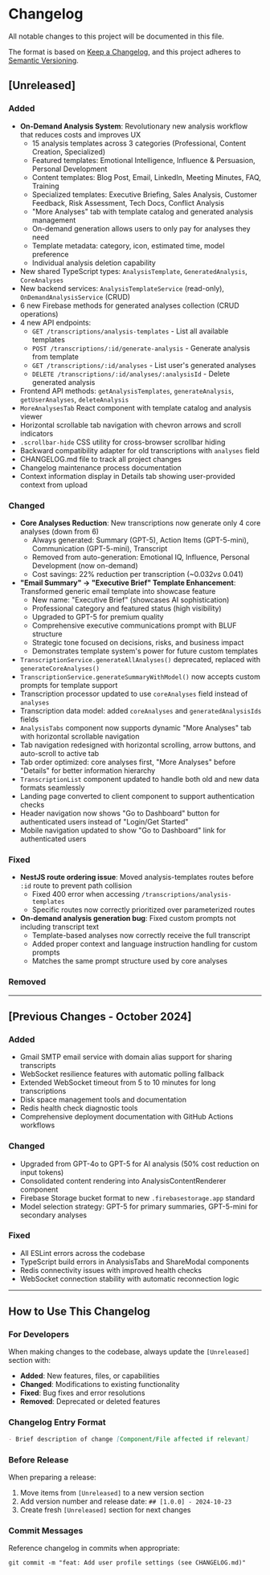 # Changelog

All notable changes to this project will be documented in this file.

The format is based on [Keep a Changelog](https://keepachangelog.com/en/1.0.0/),
and this project adheres to [Semantic Versioning](https://semver.org/spec/v2.0.0.html).

## [Unreleased]

### Added
- **On-Demand Analysis System**: Revolutionary new analysis workflow that reduces costs and improves UX
  - 15 analysis templates across 3 categories (Professional, Content Creation, Specialized)
  - Featured templates: Emotional Intelligence, Influence & Persuasion, Personal Development
  - Content templates: Blog Post, Email, LinkedIn, Meeting Minutes, FAQ, Training
  - Specialized templates: Executive Briefing, Sales Analysis, Customer Feedback, Risk Assessment, Tech Docs, Conflict Analysis
  - "More Analyses" tab with template catalog and generated analysis management
  - On-demand generation allows users to only pay for analyses they need
  - Template metadata: category, icon, estimated time, model preference
  - Individual analysis deletion capability
- New shared TypeScript types: `AnalysisTemplate`, `GeneratedAnalysis`, `CoreAnalyses`
- New backend services: `AnalysisTemplateService` (read-only), `OnDemandAnalysisService` (CRUD)
- 6 new Firebase methods for generated analyses collection (CRUD operations)
- 4 new API endpoints:
  - `GET /transcriptions/analysis-templates` - List all available templates
  - `POST /transcriptions/:id/generate-analysis` - Generate analysis from template
  - `GET /transcriptions/:id/analyses` - List user's generated analyses
  - `DELETE /transcriptions/:id/analyses/:analysisId` - Delete generated analysis
- Frontend API methods: `getAnalysisTemplates`, `generateAnalysis`, `getUserAnalyses`, `deleteAnalysis`
- `MoreAnalysesTab` React component with template catalog and analysis viewer
- Horizontal scrollable tab navigation with chevron arrows and scroll indicators
- `.scrollbar-hide` CSS utility for cross-browser scrollbar hiding
- Backward compatibility adapter for old transcriptions with `analyses` field
- CHANGELOG.md file to track all project changes
- Changelog maintenance process documentation
- Context information display in Details tab showing user-provided context from upload

### Changed
- **Core Analyses Reduction**: New transcriptions now generate only 4 core analyses (down from 6)
  - Always generated: Summary (GPT-5), Action Items (GPT-5-mini), Communication (GPT-5-mini), Transcript
  - Removed from auto-generation: Emotional IQ, Influence, Personal Development (now on-demand)
  - Cost savings: 22% reduction per transcription (~$0.032 vs ~$0.041)
- **"Email Summary" → "Executive Brief" Template Enhancement**: Transformed generic email template into showcase feature
  - New name: "Executive Brief" (showcases AI sophistication)
  - Professional category and featured status (high visibility)
  - Upgraded to GPT-5 for premium quality
  - Comprehensive executive communications prompt with BLUF structure
  - Strategic tone focused on decisions, risks, and business impact
  - Demonstrates template system's power for future custom templates
- `TranscriptionService.generateAllAnalyses()` deprecated, replaced with `generateCoreAnalyses()`
- `TranscriptionService.generateSummaryWithModel()` now accepts custom prompts for template support
- Transcription processor updated to use `coreAnalyses` field instead of `analyses`
- Transcription data model: added `coreAnalyses` and `generatedAnalysisIds` fields
- `AnalysisTabs` component now supports dynamic "More Analyses" tab with horizontal scrollable navigation
- Tab navigation redesigned with horizontal scrolling, arrow buttons, and auto-scroll to active tab
- Tab order optimized: core analyses first, "More Analyses" before "Details" for better information hierarchy
- `TranscriptionList` component updated to handle both old and new data formats seamlessly
- Landing page converted to client component to support authentication checks
- Header navigation now shows "Go to Dashboard" button for authenticated users instead of "Login/Get Started"
- Mobile navigation updated to show "Go to Dashboard" link for authenticated users

### Fixed
- **NestJS route ordering issue**: Moved analysis-templates routes before `:id` route to prevent path collision
  - Fixed 400 error when accessing `/transcriptions/analysis-templates`
  - Specific routes now correctly prioritized over parameterized routes
- **On-demand analysis generation bug**: Fixed custom prompts not including transcript text
  - Template-based analyses now correctly receive the full transcript
  - Added proper context and language instruction handling for custom prompts
  - Matches the same prompt structure used by core analyses

### Removed

---

## [Previous Changes - October 2024]

### Added
- Gmail SMTP email service with domain alias support for sharing transcripts
- WebSocket resilience features with automatic polling fallback
- Extended WebSocket timeout from 5 to 10 minutes for long transcriptions
- Disk space management tools and documentation
- Redis health check diagnostic tools
- Comprehensive deployment documentation with GitHub Actions workflows

### Changed
- Upgraded from GPT-4o to GPT-5 for AI analysis (50% cost reduction on input tokens)
- Consolidated content rendering into AnalysisContentRenderer component
- Firebase Storage bucket format to new `.firebasestorage.app` standard
- Model selection strategy: GPT-5 for primary summaries, GPT-5-mini for secondary analyses

### Fixed
- All ESLint errors across the codebase
- TypeScript build errors in AnalysisTabs and ShareModal components
- Redis connectivity issues with improved health checks
- WebSocket connection stability with automatic reconnection logic

---

## How to Use This Changelog

### For Developers
When making changes to the codebase, always update the `[Unreleased]` section with:
- **Added**: New features, files, or capabilities
- **Changed**: Modifications to existing functionality
- **Fixed**: Bug fixes and error resolutions
- **Removed**: Deprecated or deleted features

### Changelog Entry Format
```markdown
- Brief description of change [Component/File affected if relevant]
```

### Before Release
When preparing a release:
1. Move items from `[Unreleased]` to a new version section
2. Add version number and release date: `## [1.0.0] - 2024-10-23`
3. Create fresh `[Unreleased]` section for next changes

### Commit Messages
Reference changelog in commits when appropriate:
```
git commit -m "feat: Add user profile settings (see CHANGELOG.md)"
```
